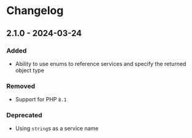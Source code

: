 # Changelog

## 2.1.0 - 2024-03-24

### Added

- Ability to use enums to reference services and specify the returned object type

### Removed

- Support for PHP `8.1`

### Deprecated

- Using `string`s as a service name
